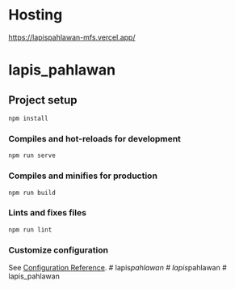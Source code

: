 # Hosting 
https://lapispahlawan-mfs.vercel.app/
# lapis_pahlawan

## Project setup
```
npm install
```

### Compiles and hot-reloads for development
```
npm run serve
```

### Compiles and minifies for production
```
npm run build
```

### Lints and fixes files
```
npm run lint
```

### Customize configuration
See [Configuration Reference](https://cli.vuejs.org/config/).
#   l a p i s _ p a h l a w a n 
 
 #   l a p i s _ p a h l a w a n 
 
 #   l a p i s _ p a h l a w a n 
 
 
